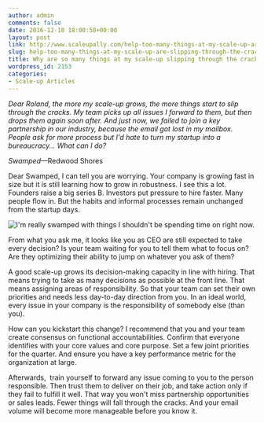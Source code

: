 ```yaml
---
author: admin
comments: false
date: 2016-12-18 18:00:58+00:00
layout: post
link: http://www.scaleupally.com/help-too-many-things-at-my-scale-up-are-slipping-through-the-cracks/
slug: help-too-many-things-at-my-scale-up-are-slipping-through-the-cracks
title: Why are so many things at my scale-up slipping through the cracks?
wordpress_id: 2153
categories:
- Scale-up Articles
---
```


_Dear Roland, the more my scale-up grows, the more things start to slip through the cracks. My team picks up all issues I forward to them, but then drops them again soon after. And just now, we failed to join a key partnership in our industry, because the email got lost in my mailbox. People ask for more process but I'd hate to turn my startup into a bureaucracy... What can I do?_


_Swamped_—Redwood Shores


Dear Swamped,
I can tell you are worrying. Your company is growing fast in size but it is still learning how to grow in robustness. I see this a lot. Founders raise a big series B. Investors put pressure to hire faster. Many people flow in. But the habits and informal processes remain unchanged from the startup days.

![I'm really swamped with things I shouldn't be spending time on right now.](http://www.scaleupally.com/wp-content/uploads/2016/12/e343eca8c566294fd63d945a369dac1b.png)

From what you ask me, it looks like you as CEO are still expected to take every decision? Is your team waiting for you to tell them what to focus on? Are they optimizing their ability to jump on whatever you ask of them?

A good scale-up grows its decision-making capacity in line with hiring. That means trying to take as many decisions as possible at the front line. That means assigning areas of responsibility. So that your team can set their own priorities and needs less day-to-day direction from you. In an ideal world, every issue in your company is the responsibility of somebody else (than you).

How can you kickstart this change? I recommend that you and your team create consensus on functional accountabilities. Confirm that everyone identifies with your core values and core purpose. Set a few joint priorities for the quarter. And ensure you have a key performance metric for the organization at large.

Afterwards,  train yourself to forward any issue coming to you to the person responsible. Then trust them to deliver on their job, and take action only if they fail to fulfill it well. That way you won't miss partnership opportunities or sales leads. Fewer things will fall through the cracks. And your email volume will become more manageable before you know it.
